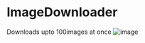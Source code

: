# ImageDownloader
Downloads upto 100images at once
![image](https://github.com/user-attachments/assets/b9fc5084-0eac-4103-a095-da88f485d364)
